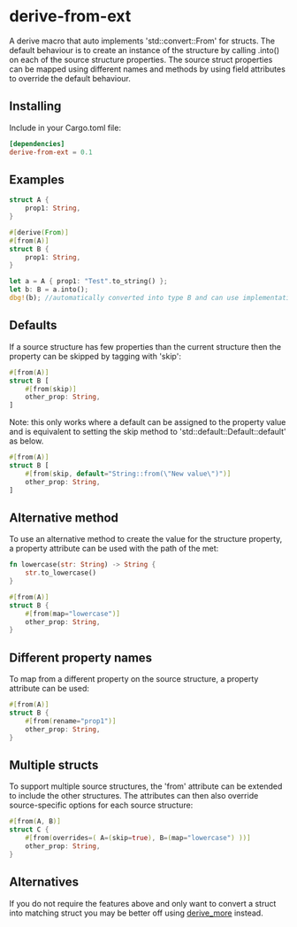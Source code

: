 # derive-from-ext
A derive macro that auto implements 'std::convert::From' for structs. The default behaviour is to create an instance of the structure by calling .into() on each of the source structure properties. The source struct properties can be mapped using different names and methods by using field attributes to override the default behaviour.

## Installing
Include in your Cargo.toml file:
```toml
[dependencies]
derive-from-ext = 0.1
```

## Examples
```rust
struct A {
    prop1: String,
}

#[derive(From)]
#[from(A)]
struct B {
    prop1: String,
}

let a = A { prop1: "Test".to_string() };
let b: B = a.into();
dbg!(b); //automatically converted into type B and can use implementations on this type
```

## Defaults
If a source structure has few properties than the current structure then the property can be skipped by tagging with 'skip':
```rust
#[from(A)]
struct B [
    #[from(skip)]
    other_prop: String,
]
```

Note: this only works where a default can be assigned to the property value and is equivalent to setting the skip method to 'std::default::Default::default' as below.

```rust
#[from(A)]
struct B [
    #[from(skip, default="String::from(\"New value\")")]
    other_prop: String,
]
```

## Alternative method
To use an alternative method to create the value for the structure property, a property attribute can be used with the path of the met:
```rust
fn lowercase(str: String) -> String {
    str.to_lowercase()
}

#[from(A)]
struct B {
    #[from(map="lowercase")]
    other_prop: String,
}
```

## Different property names
To map from a different property on the source structure, a property attribute can be used:
```rust
#[from(A)]
struct B {
    #[from(rename="prop1")]
    other_prop: String,
}
```

## Multiple structs
To support multiple source structures, the 'from' attribute can be extended to include the other structures. The attributes can then also override source-specific options for each source structure:
```rust
#[from(A, B)]
struct C {
    #[from(overrides=( A=(skip=true), B=(map="lowercase") ))]
    other_prop: String,
}
```

## Alternatives
If you do not require the features above and only want to convert a struct into matching struct you may be better off using [derive_more](https://github.com/JelteF/derive_more) instead.
